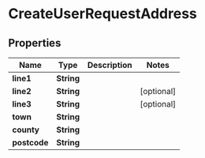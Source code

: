 

# CreateUserRequestAddress


## Properties

| Name | Type | Description | Notes |
|------------ | ------------- | ------------- | -------------|
|**line1** | **String** |  |  |
|**line2** | **String** |  |  [optional] |
|**line3** | **String** |  |  [optional] |
|**town** | **String** |  |  |
|**county** | **String** |  |  |
|**postcode** | **String** |  |  |



